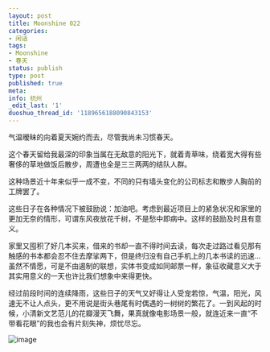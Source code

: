 ```yaml
---
layout: post
title: Moonshine 022
categories:
- 闲话
tags:
- Moonshine
- 春天
status: publish
type: post
published: true
meta:
info: 杭州
_edit_last: '1'
duoshuo_thread_id: '1189656188090843153'
---
```

气温暧昧的向着夏天婉约而去，尽管我尚未习惯春天。

这个春天留给我最深的印象当属在无敌意的阳光下，就着青草味，绕着宽大得有些奢侈的草地做饭后散步，周遭也全是三三两两的结队人群。

这种场景近十年来似乎一成不变，不同的只有墙头变化的公司标志和散步人胸前的工牌罢了。

这些日子在各种情况下被鼓励说：加油吧。考虑到最近项目上的紧急状况和家里的更加无奈的情形，可谓东风夜放花千树，不是愁中即病中。这样的鼓励及时且有意义。

家里又囤积了好几本买来，借来的书却一直不得时间去读，每次走过路过看见那有触感的书本都会忍不住去摩挲两下，但是终归没有自己手机上的几本书读的迅速…虽然不情愿，可是不由遏制的联想，实体书变成如同邮票一样，象征收藏意义大于其实用意义的一天也许比我们想象中来得更快。

经过前段时间的连续降雨，这些日子的天气又好得让人受宠若惊，气温，阳光，风速无不让人点头，更不用说是街头巷尾有时偶遇的一树树的繁花了。一到风起的时候，小清新文艺范儿的花瓣漫天飞舞，果真就像电影场景一般，就连近来一直“不带看花眼”的我也会有片刻失神，烦忧尽忘。

![image](http://m3.img.libdd.com/farm3/212/9C78107D02EB2A359668D417B122D5D4_498_602.JPEG)

